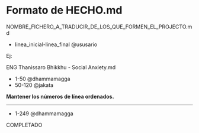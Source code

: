 # Formato de HECHO.md

NOMBRE_FICHERO_A_TRADUCIR_DE_LOS_QUE_FORMEN_EL_PROJECTO.md
* linea_inicial-linea_final @ususario  

Ej:  

ENG Thanissaro Bhikkhu - Social Anxiety.md
* 1-50 @dhammamagga
* 50-120 @jakata

**Mantener los números de línea ordenados.**
______________________________________________

* 1-249 @dhammamagga

COMPLETADO 
